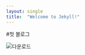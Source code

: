 ```yaml
---
layout: single
title:  "Welcome to Jekyll!"
---
```


#첫 블로그

![다운로드](C:\Users\이영준\github-blog\junny311.github.io\images\2025-10-01-first\다운로드.jpg)
